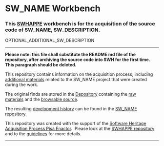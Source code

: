 # SW_NAME Workbench

### This [SWHAPPE](https://github.com/Unipisa/SWHAPPE) workbench is for the acquisition of the source code of SW_NAME, SW_DESCRIPTION.

OPTIONAL_ADDITIONAL_SW_DESCRIPTION

-------------------

__Please note: this file shall substitute the README md file of the repository, after archiving the source code into SWH for the first time. This paragraph should be deleted.__

This repository contains information on the acquisition process, including [additional materials](https://github.com/Unipisa/SW_NAME-Workbench/tree/master/additional_materials) related to the SW_NAME project that were created during the work.

The original finds are stored in the [Depository](https://github.com/Unipisa/SW_NAME-Depository) containing the [raw materials](https://github.com/Unipisa/SW_NAME-Depository/tree/master/raw_materials) and the [browsable source](https://github.com/Unipisa/SW_NAME-Depository/tree/master/browsable_source).

The resulting 
[development history](https://github.com/Unipisa/SW_NAME/tree/SourceCode/) can be found in the [SW_NAME repository](https://github.com/Unipisa/SW_NAME).

This repository was created with the support of the [Software Heritage Acquisition Process Pisa Enactor](https://github.com/Unipisa/SWHAPPE). 
Please look at the [SWHAPPE repository](https://github.com/Unipisa/SWHAPPE/blob/master/README.md) and to the [guidelines](https://github.com/SoftwareHeritage/swhapguide/blob/master/SWHAP%40Pisa.pdf) for more details.

-------------------
